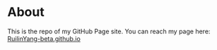 # About

This is the repo of my GitHub Page site. You can reach my page here: [RuilinYang-beta.github.io](https://ruilinyang-beta.github.io)
